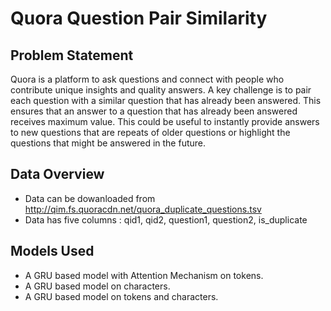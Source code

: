 # Quora Question Pair Similarity
## Problem Statement
Quora is a platform to ask questions and connect with people who contribute unique insights and quality answers. A key challenge is to pair each question with a similar question that has already been answered. This ensures that an answer to a question that has already been answered receives maximum value. This could be useful to instantly provide answers to new questions that are repeats of older questions or highlight the questions that might be answered in the future.
## Data Overview
- Data can be dowanloaded from http://qim.fs.quoracdn.net/quora_duplicate_questions.tsv
- Data has five columns : qid1, qid2, question1, question2, is_duplicate

## Models Used
- A GRU based model with Attention Mechanism on tokens.
- A GRU based model on characters.
- A GRU based model on tokens and characters.